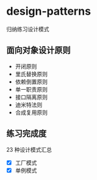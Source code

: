 # design-patterns

归纳练习设计模式

## 面向对象设计原则

+ 开闭原则
+ 里氏替换原则
+ 依赖倒置原则
+ 单一职责原则
+ 接口隔离原则
+ 迪米特法则
+ 合成复用原则


## 练习完成度
23 种设计模式汇总

- [x] 工厂模式
- [x] 单例模式
